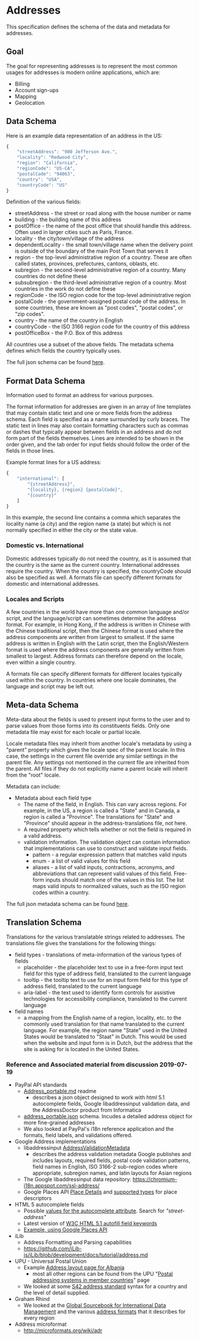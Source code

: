 # Addresses

This specification defines the schema of the data and metadata for addresses.

## Goal

The goal for representing addresses is to represent the most common usages for
addresses is modern online applications, which are:

* Billing
* Account sign-ups
* Mapping
* Geolocation

## Data Schema

Here is an example data representation of an address in the US:

```javascript
{
    "streetAddress": "900 Jefferson Ave.",
    "locality": "Redwood City",
    "region": "California",
    "regionCode": "US-CA",
    "postalCode": "94063",
    "country": "USA",
    "countryCode": "US"
}
```

Definition of the various fields:

* streetAddress - the street or road along with the house number or name
* building - the building name of this address
* postOffice - the name of the post office that should handle this address. Often
  used in larger cities such as Paris, France.
* locality - the city/town/village of the address
* dependentLocality - the small town/village name when the delivery point is
  outside of the boundary of the main Post Town that serves it
* region - the top-level administrative region of a country. These are often called
  states, provinces, prefectures, cantons, oblasts, etc.
* subregion - the second-level administrative region of a country. Many countries
  do not define these
* subsubregion - the third-level administrative region of a country. Most countries
  in the work do not define these
* regionCode - the ISO region code for the top-level administrative region
* postalCode - the government-assigned postal code of the address. In some countries,
  these are known as "post codes", "postal codes", or "zip codes".
* country - the name of the country in English
* countryCode - the ISO 3166 region code for the country of this address
* postOfficeBox - the P.O. Box of this address

All countries use a subset of the above fields. The metadata schema defines which fields
the country typically uses.

The full json schema can be found [here](../schemas/address-schema.json).

## Format Data Schema

Information used to format an address for various purposes.

The format information for addresses are given in an array of line templates that
may contain static text and one or more fields from the address schema. Each field
is specified as a name surrounded by curly braces. The static text in lines may
also contain formatting characters such as commas or dashes that typically appear
between fields in an address and do not form part of the fields themselves. Lines
are intended to be shown in the order given, and the tab order for input fields
should follow the order of the fields in those lines.

Example format lines for a US address:

```javascript
{
    "international": [
        "{streetAddress}",
        "{locality}, {region} {postalCode}",
        "{country}"
    ]
}
```

In this example, the second line contains a comma which separates the locality
name (a city) and the region name (a state) but which is not normally
specified in either the city or the state value.

### Domestic vs. International

Domestic addresses typically do not need the country, as it is assumed that the country is the
same as the current country. International addresses require the country. When the
country is specified, the countryCode should also be specified as well. A formats
file can specify different formats for domestic and international addresses.

### Locales and Scripts

A few countries in the world have more than one common language and/or script, and
the language/script can sometimes determine the address format. For example, in Hong
Kong, if the address is written in Chinese with the Chinese traditional script, then
the Chinese format is used where the address components are written from largest to
smallest. If the same address is written in English with the Latin
script, then the English/Western format is used where the address components are
generally written from smallest to largest. Address formats can therefore
depend on the locale, even within a single country.

A formats file can specify different formats for different locales typically used
within the country. In countries where one locale dominates, the language and
script may be left out.

## Meta-data Schema

Meta-data about the fields is used to present input forms to the user and to parse
values from those forms into its constituents fields. Only one metadata file may
exist for each locale or partial locale.

Locale metadata files may inherit from another locale's metadata by using a "parent"
property which gives the locale spec of the parent locale. In this case, the
settings in the current file override any similar settings in the parent file. Any
settings not mentioned in the current file are inherited from the parent. All files
if they do not explicitly name a parent locale will inherit from the "root" locale.

Metadata can include:

* Metadata about each field type
    * The name of the field, in English. This can vary across regions. For example,
      in the US, a region is called a "State" and in Canada, a region is called a
      "Province". The translations for "State" and "Province" should appear in
      the address-translations file, not here.
    * A required property which tells whether or not the field is required in
      a valid address.
    * validation information. The validation object can contain information that
      implementations can use to construct and validate input fields.
        * pattern - a regular expression pattern that matches valid inputs
        * enum - a list of valid values for this field
        * aliases - a list of valid inputs, contractions, acronyms, and
          abbreviations that
          can represent valid values of this field. Free-form inputs should match
          one of the values in this list. The list maps valid inputs to normalized
          values, such as the ISO region codes within a country.

The full json metadata schema can be found [here](../schemas/address-metadata-schema.json).

## Translation Schema

Translations for the various translatable strings related to addresses. The translations
file gives the translations for the following things:

* field types - translations of meta-information of the various types of fields
    * placeholder - the placeholder text to use in a free-form input text field
      for this type of address field, translated to the current language
    * tooltip - the tooltip text to use for an input form field for this type
      of address field, translated to the current language
    * aria-label - the text used to identify form controls for assistive
      technologies for accessibility compliance, translated to the current language
* field names
    * a mapping from the English name of a region, locality, etc. to the
      commonly used translation for that name translated to the current language.
      For example, the region name "State" used in the United States would be
      translated to "Staat" in Dutch. This would be used when the website and
      input form is in Dutch, but the address that the site is asking for is
      located in the United States.

### Reference and Associated material from discussion 2019-07-19

* PayPal API standards
    * [Address_portable.md](https://github.com/paypal/api-standards/blob/master/v1/schema/json/README_address.md)
      readme
        - describes a json object designed to work with html 5.1 autocomplete fields, Google libaddressinput
          validation data, and the AddressDoctor product from Informatica
    * [address_portable.json](https://github.com/paypal/api-standards/blob/master/v1/schema/json/draft-04/address_portable.json)
      schema. Incudes a detailed address object for more fine-grained addresses
  * We also looked at PayPal's i18n reference application and the formats, field labels, and validations offered.
* Google Address implementations
    * libaddressinput [AddressValidationMetadata](https://github.com/google/libaddressinput/wiki/AddressValidationMetadata)
        - describes the address validation metadata Google publishes and includes layouts, required fields,
          postal code validation patterns, field names in English, ISO 3166-2 sub-region codes where
          appropriate, subregion names, and latin layouts for Asian regions
    * The Google libaddressinput data repository: https://chromium-i18n.appspot.com/ssl-address/
    * Google Places API [Place Details](https://developers.google.com/maps/documentation/javascript/places#place_details)
       and [supported types](https://developers.google.com/places/web-service/supported_types) for place descriptors
* HTML 5 autocomplete fields
    * Possible [values for the autocomplete attribute](https://developer.mozilla.org/en-US/docs/Web/HTML/Attributes/autocomplete#Values).
      Search for _"street-address"_
    * Latest version of [W3C HTML 5.1 autofill field keywords](https://www.w3.org/TR/html51/sec-forms.html#autofill-field)
    * [Example, using Google Places API](https://developers.google.com/maps/documentation/javascript/examples/places-autocomplete-addressform)
* iLib
    * Address Formatting and Parsing capabilities
    * https://github.com/iLib-js/iLib/blob/development/docs/tutorial/address.md
* UPU - Universal Postal Union
    * Example [Address layout page for Albania](http://www.upu.int/fileadmin/documentsFiles/activities/addressingUnit/albEn.pdf)
        - most all other regions can be found from the UPU "[Postal addressing systems in member countries](http://www.upu.int/en/activities/addressing/postal-addressing-systems-in-member-countries.html)" page
    * We looked at some [S42 address standard](http://www.upu.int/en/activities/addressing/s42-standard.html) syntax for a country and the level of detail supplied.
* Graham Rhind
    * We looked at the [Global Sourcebook for International Data Management](https://www.grcdi.nl/gsb/global%20sourcebook.html)
      and the various [address formats](https://www.grcdi.nl/gsb/world%20address%20formats.html) that
      it describes for every region
* Address microformat
    * http://microformats.org/wiki/adr
